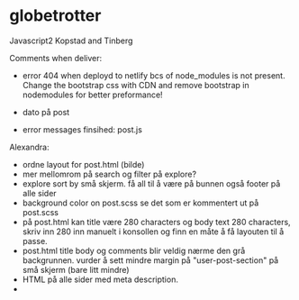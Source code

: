 # globetrotter
Javascript2 Kopstad and Tinberg

Comments when deliver: 
- error 404 when deployd to netlify bcs of node_modules is not present. Change the bootstrap css with CDN and remove bootstrap in nodemodules for better preformance!


- dato på post 

- error messages finsihed: post.js





Alexandra: 
- ordne layout for post.html (bilde)
- mer mellomrom på search og filter på explore?
- explore sort by små skjerm. få all til å være på bunnen også footer på alle sider
- background color on post.scss se det som er kommentert ut på post.scss
- på post.html kan title være 280 characters og body text 280 characters, skriv inn 280 inn manuelt i konsollen og finn en måte å få layouten til å passe. 
- post.html title body og comments blir veldig nærme den grå backgrunnen. vurder å sett mindre margin på "user-post-section" på små skjerm (bare litt mindre)
- HTML på alle sider med meta description.
- 

